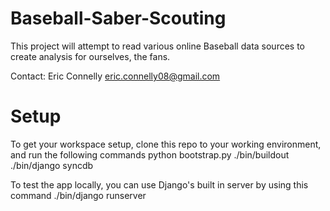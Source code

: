 Baseball-Saber-Scouting
=================

This project will attempt to read various online Baseball data sources to create analysis for ourselves, the fans.

Contact: Eric Connelly
eric.connelly08@gmail.com

Setup
=================

To get your workspace setup, clone this repo to your working environment, and run the following commands
python bootstrap.py
./bin/buildout
./bin/django syncdb

To test the app locally, you can use Django's built in server by using this command
./bin/django runserver